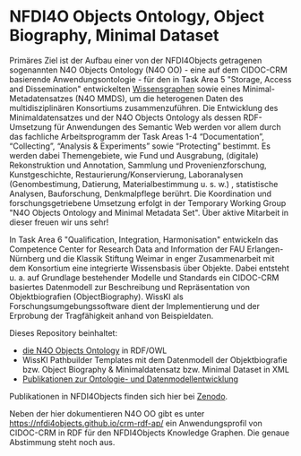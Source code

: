# NFDI4O Objects Ontology, Object Biography, Minimal Dataset

Primäres Ziel ist der Aufbau einer von der NFDI4Objects getragenen sogenannten N4O Objects Ontology (N4O OO) - eine auf dem CIDOC-CRM basierende Anwendungsontologie - für den in Task Area 5 "Storage, Access and Dissemination" entwickelten [Wissensgraphen](https://github.com/nfdi4objects/n4o-graph) sowie eines Minimal-Metadatensatzes (N4O MMDS), um die heterogenen Daten des multidisziplinären Konsortiums zusammenzuführen. Die Entwicklung des Minimaldatensatzes und der N4O Objects Ontology als dessen RDF-Umsetzung für Anwendungen des Semantic Web werden vor allem durch das fachliche Arbeitsprogramm der Task Areas 1-4 “Documentation”, “Collecting”, “Analysis & Experiments” sowie “Protecting” bestimmt. Es werden dabei Themengebiete, wie Fund und Ausgrabung, (digitale) Rekonstruktion und Annotation, Sammlung und Provenienzforschung, Kunstgeschichte, Restaurierung/Konservierung, Laboranalysen (Genombestimung, Datierung, Materialbestimmung u. s. w.) , statistische Analysen, Bauforschung, Denkmalpflege berührt. Die Koordination und forschungsgetriebene Umsetzung erfolgt in der Temporary Working Group "N4O Objects Ontology and Minimal Metadata Set". Über aktive Mitarbeit in dieser freuen wir uns sehr!

In Task Area 6 "Qualification, Integration, Harmonisation" entwickeln das Competence Center for Research Data and Information der FAU Erlangen-Nürnberg und die Klassik Stiftung Weimar in enger Zusammenarbeit mit dem Konsortium eine integrierte Wissensbasis über Objekte. Dabei entsteht u. a. auf Grundlage bestehender Modelle und Standards ein CIDOC-CRM basiertes Datenmodell zur Beschreibung und Repräsentation von Objektbiografien (ObjectBiography). WissKI als Forschungsumgebungssoftware dient der Implementierung und der Erprobung der Tragfähigkeit anhand von Beispieldaten. 
 
Dieses Repository beinhaltet: 

- [die N4O Objects Ontology](n4o-objects-ontology) in RDF/OWL
- WissKI Pathbuilder Templates mit dem Datenmodell der Objektbiografie bzw. Object Biography & Minimaldatensatz bzw. Minimal Dataset in XML
- [Publikationen zur Ontologie- und Datenmodellentwicklung](presentations)

Publikationen in NFDI4Objects finden sich hier bei [Zenodo](https://zenodo.org/communities/nfdi4objects/records?q=&l=list&p=1&s=10&sort=newest).

Neben der hier dokumentieren N4O OO gibt es unter <https://nfdi4objects.github.io/crm-rdf-ap/> ein Anwendungsprofil von CIDOC-CRM in RDF für den NFDI4Objects Knowledge Graphen. Die genaue Abstimmung steht noch aus.

